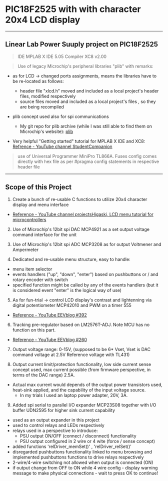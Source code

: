 # PIC18F2525 with with character 20x4 LCD display

----
## Linear Lab Power Suuply project on PIC18F2525
> IDE MPLAB X IDE 5.05
> Compiler XC8 v2.00

> Use of legacy Microchip's peripheral libraries "plib"  with remarks:

- as for LCD -> changed ports assignments, means the libraries have to be re-located as follows:
  - header file "xlcd.h" moved and included as a local project's  header files, modified respectively
  - source files moved and included as a local project's files , so they are being recompiled

- plib concept used also for spi communications 
  - My git repo for plib archive (while I was still able to find them on Microchip's website):
[plib](https://github.com/neykovsimeon/pic18_plib_legacy.git) 

 - Very helpful "Getting started" tutorial for MPLAB X IDE and XC8:
 [Refrence - YouTube channel StudentCompanion](https://www.youtube.com/watch?v=mUofSucHx_E&list=PL3lfkED2i6JcJH-OETxsI43e8M-7eLeL-)

> use of Universal Programmer MiniPro TL866A. Fuses config comes directly with hex file as per #pragma config statements in respective header file



----
## Scope of this Project
1. Create a bunch of re-usable C functions to utilize 20x4 character display and menu interface
 - [Reference - YouTube channel projectsHigaski, LCD menu tutorial for microcontrollers](https://www.youtube.com/watch?v=PFzNBtnfJ6Y&list=PLfGDzGG5F5eYNBkXs0tTdXqLB3KE5CFgx)
 
2. Use of Microchip's 12bit spi DAC MCP4921 as a set output voltage command interface for the unit

3. Use of Microchip's 12bit spi ADC MCP3208 as for output Voltmener and  Ampermeter

4. Dedicated and re-usable menu structure, easy to handle:
 - menu item selector
 - events handlers ("up", "down", "enter") based on pushbuttons or / and rotary encoder with switch
 - specified function might be called by any of the events handlers (but it is considered event "enter" is the logical way of use)

5. As for fun-trial -> control LCD display's contrast and lightenning via digital potentiometer MCP42010 and PWM on a timer 555
 - [Reference - YouTube EEVblog #392](https://www.youtube.com/watch?v=OXsu29K_Ap4&t=943s)

6. Tracking pre-regulator based on LM2576T-ADJ. Note MCU has no function on this part.
 - [Reference - YouTube EEVblog #260](https://www.youtube.com/watch?v=iTxKCQYMHbY)

7. Output voltage range: 0-15V, (supposed to be 6* Vset, Vset is DAC command voltage at 2.5V Reference voltage with TL431)

8. Output current limit/protection functionality, low side current sense concept used, max current possible (from firmware perspective, in terms of the DAC range) 2.5A.
 - Actual max current would depends of the output power transistors used, heat-sink applied, and the capability of the input voltage source.
   - In my trials I used an laptop power adapter, 20V, 3A.  
   
9. Added  spi serial to parallel I/O expander MCP23S08 together with I/O buffer UDN2595 for higher sink current capability
 - used as an output expander in this project
 - used to control relays and LEDs respectively
 - relays used in a perspective to introduce:
   - PSU output ON/OFF (connect / disconnect) functionality
   - PSU output configured in 2 wire or 4 wite (force / sense concept)
 - added functions 'relDriver_memSet()' , 'relDriver_relSet()'
 - disregarded pushbuttons functionality linked to menu browsing and implemented pushbuttons functions to drive relays respectively
 - 2-wire/4-wire switching not allowed when output is connected (ON)
 - if output change from OFF to ON while 4 wire config - display warning message to make physical connections - wait to press OK to continue!